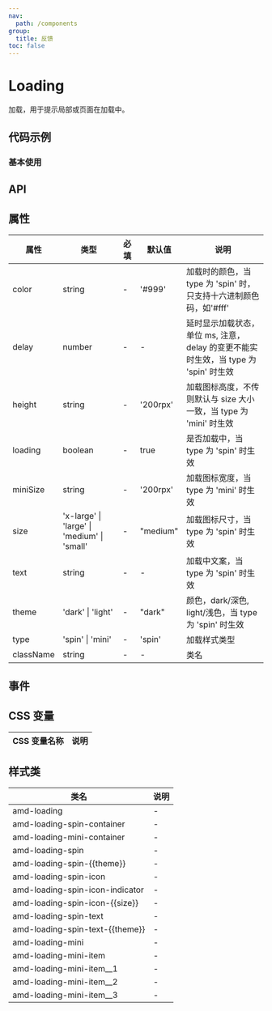 ```yaml
---
nav:
  path: /components
group:
  title: 反馈
toc: false
---
```


# Loading
加载，用于提示局部或页面在加载中。

## 代码示例
### 基本使用
<code src='../../demo/pages/Loading'></code>
## API 


## 属性 


| 属性 | 类型 | 必填 | 默认值 | 说明 |
| -----|-----|-----|-----|----- |
| color | string | - | '#999' | 加载时的颜色，当 type 为 'spin' 时，只支持十六进制颜色码，如'#fff' |
| delay | number | - | - | 延时显示加载状态，单位 ms, 注意，delay 的变更不能实时生效，当 type 为 'spin' 时生效 |
| height | string | - | '200rpx' | 加载图标高度，不传则默认与 size 大小一致，当 type 为 'mini' 时生效 |
| loading | boolean | - | true | 是否加载中，当 type 为 'spin' 时生效 |
| miniSize | string | - | '200rpx' | 加载图标宽度，当 type 为 'mini' 时生效 |
| size | 'x-large' &verbar; 'large' &verbar; 'medium' &verbar; 'small' | - | "medium" | 加载图标尺寸，当 type 为 'spin' 时生效 |
| text | string | - | - | 加载中文案，当 type 为 'spin' 时生效 |
| theme | 'dark' &verbar; 'light' | - | "dark" | 颜色，dark/深色, light/浅色，当 type 为 'spin' 时生效 |
| type | 'spin' &verbar; 'mini' | - | 'spin' | 加载样式类型 |
| className | string | - | - | 类名 |

## 事件 



## CSS 变量 

| CSS 变量名称 | 说明 |
| -----|----- |
## 样式类 

| 类名 | 说明 |
| -----|----- |
| amd-loading | - |
| amd-loading-spin-container | - |
| amd-loading-mini-container | - |
| amd-loading-spin | - |
| amd-loading-spin-{{theme}} | - |
| amd-loading-spin-icon | - |
| amd-loading-spin-icon-indicator | - |
| amd-loading-spin-icon-{{size}} | - |
| amd-loading-spin-text | - |
| amd-loading-spin-text-{{theme}} | - |
| amd-loading-mini | - |
| amd-loading-mini-item | - |
| amd-loading-mini-item__1 | - |
| amd-loading-mini-item__2 | - |
| amd-loading-mini-item__3 | - |


